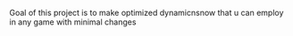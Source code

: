 Goal of this project is to make optimized dynamicnsnow that u can employ in any game with minimal changes 
